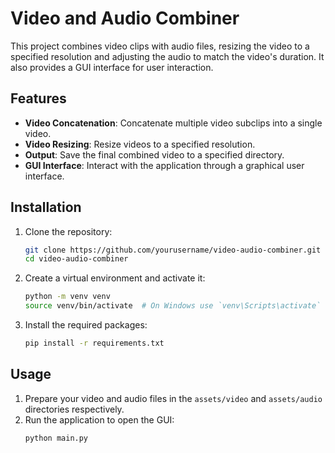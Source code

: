 # Video and Audio Combiner

This project combines video clips with audio files, resizing the video to a specified resolution and adjusting the audio to match the video's duration. It also provides a GUI interface for user interaction.

## Features

- **Video Concatenation**: Concatenate multiple video subclips into a single video.
- **Video Resizing**: Resize videos to a specified resolution.
- **Output**: Save the final combined video to a specified directory.
- **GUI Interface**: Interact with the application through a graphical user interface.

## Installation

1. Clone the repository:
    ```sh
    git clone https://github.com/yourusername/video-audio-combiner.git
    cd video-audio-combiner
    ```

2. Create a virtual environment and activate it:
    ```sh
    python -m venv venv
    source venv/bin/activate  # On Windows use `venv\Scripts\activate`
    ```

3. Install the required packages:
    ```sh
    pip install -r requirements.txt
    ```

## Usage

1. Prepare your video and audio files in the `assets/video` and `assets/audio` directories respectively.
2. Run the application to open the GUI:
    ```sh
    python main.py
    ```
